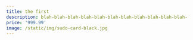 ```yaml
---
title: the first
description: blah-blah-blah-blah-blah-blah-blah-blah-blah-blah-blah-
price: '999.99'
image: /static/img/sudo-card-black.jpg
---
```


